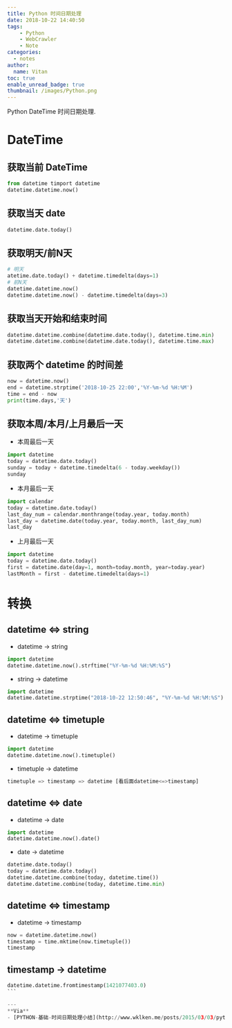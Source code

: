 ```yaml
---
title: Python 时间日期处理
date: 2018-10-22 14:40:50
tags:
    - Python
    - WebCrawler
    - Note
categories:
  - notes
author:
  name: Vitan
toc: true
enable_unread_badge: true
thumbnail: /images/Python.png
---
```

Python DateTime 时间日期处理.
<!--more-->
# DateTime
## 获取当前 DateTime
```Python
from datetime timport datetime
datetime.datetime.now()
```

## 获取当天 date
```Python
datetime.date.today()
```

## 获取明天/前N天
```Python
# 明天
atetime.date.today() + datetime.timedelta(days=1)
# 前N天
datetime.datetime.now()
datetime.datetime.now() - datetime.timedelta(days=3)
```

## 获取当天开始和结束时间
```Python
datetime.datetime.combine(datetime.date.today(), datetime.time.min)
datetime.datetime.combine(datetime.date.today(), datetime.time.max)
```

## 获取两个 datetime 的时间差
```Python
now = datetime.now()
end = datetime.strptime('2018-10-25 22:00','%Y-%m-%d %H:%M')
time = end - now
print(time.days,'天')
```
## 获取本周/本月/上月最后一天

- 本周最后一天

```Python
import datetime
today = datetime.date.today()
sunday = today + datetime.timedelta(6 - today.weekday())
sunday
```

- 本月最后一天

```Python
import calendar
today = datetime.date.today()
last_day_num = calendar.monthrange(today.year, today.month)
last_day = datetime.date(today.year, today.month, last_day_num)
last_day
```

- 上月最后一天

```Python
import datetime
today = datetime.date.today()
first = datetime.date(day=1, month=today.month, year=today.year)
lastMonth = first - datetime.timedelta(days=1)
```
# 转换
## datetime <=> string

- datetime -> string

```Python
import datetime
datetime.datetime.now().strftime("%Y-%m-%d %H:%M:%S")
```

- string -> datetime

```Python
import datetime
datetime.datetime.strptime("2018-10-22 12:50:46", "%Y-%m-%d %H:%M:%S")
```

## datetime <=> timetuple

- datetime -> timetuple

```Python
import datetime
datetime.datetime.now().timetuple()
```

- timetuple -> datetime

```Python
timetuple => timestamp => datetime [看后面datetime<=>timestamp]
```

## datetime <=> date

- datetime -> date

```Python
import datetime
datetime.datetime.now().date()
```

- date -> datetime

```Python
datetime.date.today()
today = datetime.date.today()
datetime.datetime.combine(today, datetime.time())
datetime.datetime.combine(today, datetime.time.min)
```
## datetime <=> timestamp

- datetime -> timestamp

```Python
now = datetime.datetime.now()
timestamp = time.mktime(now.timetuple())
timestamp
```
## timestamp -> datetime
````Python
datetime.datetime.fromtimestamp(1421077403.0)
```

---
**Via**
- [PYTHON-基础-时间日期处理小结](http://www.wklken.me/posts/2015/03/03/python-base-datetime.html)

